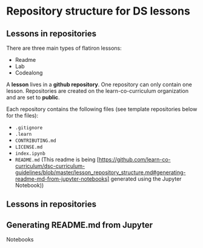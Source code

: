 # Repository structure for DS lessons

## Lessons in repositories
There are three main types of flatiron lessons:

- Readme
- Lab
- Codealong

A **lesson** lives in a **github repository**. One repository can only contain one lesson. Repositories are created on the learn-co-curriculum organization and are set to **public**.

Each repository contains the following files (see template repositories below for the files):

- `.gitignore` 
- `.learn` 
- `CONTRIBUTING.md`
- `LICENSE.md`
- `index.ipynb`
- `README.md` (This readme is being [https://github.com/learn-co-curriculum/dsc-curriculum-guidelines/blob/master/lesson_repository_structure.md#generating-readme-md-from-jupyter-notebooks] generated using the Jupyter Notebook))

## Lessons in repositories

## Generating README.md from Jupyter 
Notebooks


